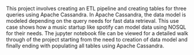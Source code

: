 This project involves creating an ETL pipeline and creating tables for three queries using Apache Cassandra. In Apache Cassandra, the data model is modeled depending on the query needs for fast data retrieval. This use case shows how a music startup like spotify can model data using NOSQL for their needs. The jupyter notebook file can be viewed for a detailed walk through of the project starting from the need to creation of data model and finally ending with populating all tables using Apache Cassandra.